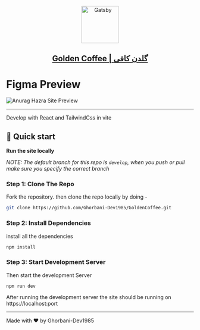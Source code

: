 <p align="center">
  <a href="#">
    <img alt="Gatsby" src="./src/assets/Images/svgs/app-logo-type.svg" width="100" />
    <h2 align="center">Golden Coffee | گلدن کافی</h2>
  </a>
</p>

# Figma Preview

![Anurag Hazra Site Preview](./src/assets/Images/figma/GoldenCoffee-–-Figma.png)

---

Develop with React and TailwindCss in vite

## :rocket: Quick start

**Run the site locally**

_NOTE: The default branch for this repo is `develop`, when you push or pull make sure you specify the correct branch_

### Step 1: Clone The Repo

Fork the repository. then clone the repo locally by doing -

```bash
git clone https://github.com/Ghorbani-Dev1985/GoldenCoffee.git
```

### Step 2: Install Dependencies

install all the dependencies

```bash
npm install
```

### Step 3: Start Development Server

Then start the development Server

```
npm run dev
```

After running the development server the site should be running on https://localhost:port

---

Made with :heart: by Ghorbani-Dev1985
